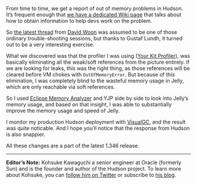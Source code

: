 From time to time, we get a report of out of memory problems in Hudson. It’s frequent enough that [we have a dedicated Wiki page](http://wiki.hudson-ci.org/display/HUDSON/I'm+getting+OutOfMemoryError) that talks about how to obtain information to help devs work on the problem.

So [the latest thread](http://n4.nabble.com/Restarting-hudson-every-day-memory-leaks-td1311161.html) from <a href="http://www.linkedin.com/in/davidwoon" id="aptureLink_RTb6QLKuCh">David Woon</a> was assumed to be one of those ordinary trouble-shooting sessions, but thanks to Gustaf Lundh, it turned out to be a very interesting exercise.

What we discovered was that the profiler I was using (<a href="http://www.yourkit.com/" id="aptureLink_VKTrt70n5i">Your Kit Profiler</a>), was basically eliminating all the weak/soft references from the picture entirely. If we are looking for leaks, this was the right thing, as those references will be cleared before VM chokes with `OutOfMemoryError`. But because of this elimination, I was completely blind to the wasteful memory usage in Jelly, which are only reachable via soft references.

So I used [Eclipse Memory Analyzer](http://www.eclipse.org/mat/) and YJP side by side to look into Jelly’s memory usage, and based on that insight, I was able to substantially improve the memory usage and speed of Jelly.

I monitor my production Hudson deployment with [VisualGC](http://java.sun.com/performance/jvmstat/visualgc.html), and the result was quite noticable. And I hope you’ll notice that the response from Hudson is also snappier.

All these changes are a part of the latest 1.346 release.

---

**Editor’s Note:** Kohsuke Kawaguchi a senior engineer at Oracle (formerly Sun) and is the founder and author of the Hudson project. To learn more about Kohsuke, you can [follow him on Twitter](http://twitter.com/kohsukekawa) or subscribe to [his blog](http://weblogs.java.net/blog/kohsuke/).
